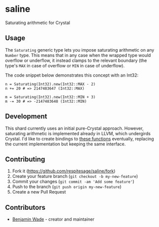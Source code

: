 # saline
Saturating arithmetic for Crystal

## Usage

The `Saturating` generic type lets you impose saturating arithmetic on any
`Number` type. This means that in any case when the wrapped type would overflow
or underflow, it instead clamps to the relevant boundary (the type's `MAX` in
case of overflow or `MIN` in case of underflow).

The code snippet below demonstrates this concept with an Int32:

```crystal
n = Saturating(Int32).new(Int32::MAX - 2)
n += 20 # => 2147483647 (Int32::MAX)

m = Saturating(Int32).new(Int32::MIN + 3)
m -= 30 # => -2147483648 (Int32::MIN)
```

## Development

This shard currently uses an initial pure-Crystal approach. However, saturating
arithmetic is implemented already in LLVM, which undergirds Crystal. I'd like
to create bindings to [these functions](https://llvm.org/docs/LangRef.html#saturation-arithmetic-intrinsics)
eventually, replacing the current implementation but keeping the same
interface.

## Contributing

1. Fork it (<https://github.com/respitesage/saline/fork>)
2. Create your feature branch (`git checkout -b my-new-feature`)
3. Commit your changes (`git commit -am 'Add some feature'`)
4. Push to the branch (`git push origin my-new-feature`)
5. Create a new Pull Request

## Contributors

- [Benjamin Wade](https://github.com/respitesage) - creator and maintainer
